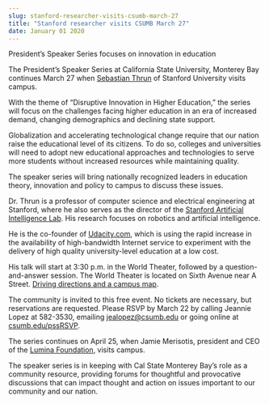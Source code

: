 ```yaml
---
slug: stanford-researcher-visits-csumb-march-27
title: "Stanford researcher visits CSUMB March 27"
date: January 01 2020
---
```


 
<p>President’s Speaker Series focuses on innovation in education</p>
<p>
  The President’s Speaker Series at California State University, Monterey Bay
  continues March 27 when
  <a href="https://en.wikipedia.org/wiki/Sebastian_Thrun">Sebastian Thrun</a> of
  Stanford University visits campus.
</p>
<p>
  With the theme of “Disruptive Innovation in Higher Education,” the series will
  focus on the challenges facing higher education in an era of increased demand,
  changing demographics and declining state support.
</p>
<p>
  Globalization and accelerating technological change require that our nation
  raise the educational level of its citizens. To do so, colleges and
  universities will need to adopt new educational approaches and technologies to
  serve more students without increased resources while maintaining quality.
</p>
<p>
  The speaker series will bring nationally recognized leaders in education
  theory, innovation and policy to campus to discuss these issues.
</p>
<p>
  Dr. Thrun is a professor of computer science and electrical engineering at
  Stanford, where he also serves as the director of the
  <a href="https://ai.stanford.edu/">Stanford Artificial Intelligence Lab</a>.
  His research focuses on robotics and artificial intelligence.
</p>
<p>
  He is the co-founder of <a href="https://www.udacity.com/">Udacity.com</a>,
  which is using the rapid increase in the availability of high-bandwidth
  Internet service to experiment with the delivery of high quality
  university-level education at a low cost.
</p>
<p>
  His talk will start at 3:30 p.m. in the World Theater, followed by a
  question-and-answer session. The World Theater is located on Sixth Avenue near
  A Street.
  <a href="https://csumb.edu/map">Driving directions and a campus map</a>.
</p>
<p>
  The community is invited to this free event. No tickets are necessary, but
  reservations are requested. Please RSVP by March 22 by calling Jeannie Lopez
  at 582-3530, emailing
  <a
    href="m&#97;&#105;&#108;&#116;&#111;&#58;&#x6a;&#x65;&#x61;&#x6c;&#x6f;&#x70;&#x65;z&#64;&#99;&#115;&#117;&#109;&#98;&#46;&#x65;&#x64;&#x75;"
    >jealopez@csumb.edu</a
  >
  or going online at <a href="https://csumb.edu/pssRSVP">csumb.edu/pssRSVP</a>.
</p>
<p>
  The series continues on April 25, when Jamie Merisotis, president and CEO of
  the <a href="https://www.luminafoundation.org/">Lumina Foundation</a>, visits
  campus.
</p>
<p>
  The speaker series is in keeping with Cal State Monterey Bay’s role as a
  community resource, providing forums for thoughtful and provocative
  discussions that can impact thought and action on issues important to our
  community and our nation.
</p>
 
